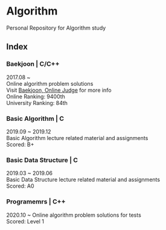 Algorithm
=========
Personal Repository for Algorithm study

## Index
### Baekjoon | C/C++
2017.08 ~  
Online algorithm problem solutions   
Visit [Baekjoon, Online Judge](https://www.acmicpc.net) for more info   
Online Ranking: 9400th  
University Ranking: 84th    

### Basic Algorithm | C
2019.09 ~ 2019.12  
Basic Algorithm lecture related material and assignments   
Scored: B+
### Basic Data Structure | C
2019.03 ~ 2019.06  
Basic Data Structure lecture related material and assignments  
Scored: A0

### Programemrs | C++
2020.10 ~
Online algorithm problem solutions for tests  
Scored: Level 1
